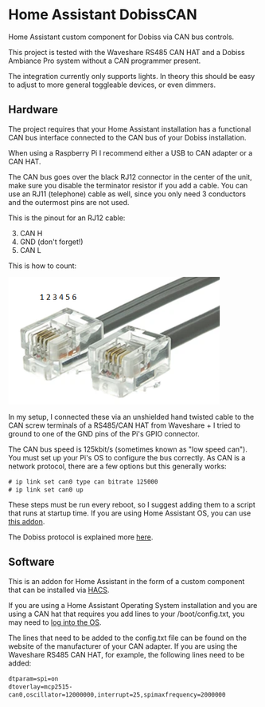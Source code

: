 # Home Assistant DobissCAN

Home Assistant custom component for Dobiss via CAN bus controls.

This project is tested with the Waveshare RS485 CAN HAT and a Dobiss Ambiance Pro system without a CAN programmer present.

The integration currently only supports lights. In theory this should be easy to adjust to more general toggleable devices, or even dimmers.

## Hardware

The project requires that your Home Assistant installation has a functional CAN bus interface connected to the CAN bus of your Dobiss installation.

When using a Raspberry Pi I recommend either a USB to CAN adapter or a CAN HAT.

The CAN bus goes over the black RJ12 connector in the center of the unit, make sure you disable the terminator resistor if you add a cable. You can use an RJ11 (telephone) cable as well, since you only need 3 conductors and the outermost pins are not used.

This is the pinout for an RJ12 cable:

3. CAN H
4. GND (don't forget!)
5. CAN L

This is how to count:

![Pinout of the RJ12 cable](https://github.com/tvdbroeck/HA_DobissCAN/blob/patch-1/pinout%20RJ12.png)

In my setup, I connected these via an unshielded hand twisted cable to the CAN screw terminals of a RS485/CAN HAT from Waveshare + I tried to ground to one of the GND pins of the Pi's GPIO connector.

The CAN bus speed is 125kbit/s (sometimes known as "low speed can").
You must set up your Pi's OS to configure the bus correctly. As CAN is a network protocol, there are a few options but this generally works:

```
# ip link set can0 type can bitrate 125000
# ip link set can0 up
```

These steps must be run every reboot, so I suggest adding them to a script that runs at startup time. 
If you are using Home Assistant OS, you can use [this addon](https://github.com/dries007/HA_EnableCAN).

The Dobiss protocol is explained more [here](https://gist.github.com/dries007/436fcd0549a52f26137bca942fef771a).

## Software

This is an addon for Home Assistant in the form of a custom component that can be installed via [HACS](https://hacs.xyz/).

If you are using a Home Assistant Operating System installation and you are using a CAN hat that requires you add lines to your /boot/config.txt, you may need to [log into the OS](https://developers.home-assistant.io/docs/operating-system/debugging/).

The lines that need to be added to the config.txt file can be found on the website of the manufacturer of your CAN adapter. If you are using the Waveshare RS485 CAN HAT, for example, the following lines need to be added:
```
dtparam=spi=on
dtoverlay=mcp2515-can0,oscillator=12000000,interrupt=25,spimaxfrequency=2000000
```
